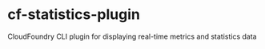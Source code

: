 # cf-statistics-plugin
CloudFoundry CLI plugin for displaying real-time metrics and statistics data
